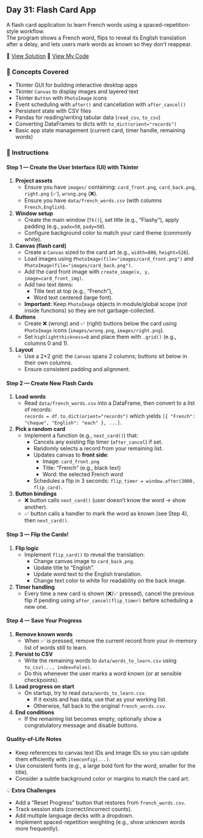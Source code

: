 ## Day 31: Flash Card App  
A flash card application to learn French words using a spaced-repetition-style workflow.  
The program shows a French word, flips to reveal its English translation after a delay, and lets users mark words as known so they don’t reappear.  

📄 [View Solution](solution/solution.py) 📄 [View My Code](my_code/d31.py)  

### 🧠 Concepts Covered
- Tkinter GUI for building interactive desktop apps  
- Tkinter `Canvas` to display images and layered text  
- Tkinter `Button` with `PhotoImage` icons  
- Event scheduling with `after()` and cancellation with `after_cancel()`  
- Persistent state with CSV files  
- Pandas for reading/writing tabular data (`read_csv`, `to_csv`)  
- Converting DataFrames to dicts with `to_dict(orient="records")`  
- Basic app state management (current card, timer handle, remaining words)  

### 📝 Instructions

#### Step 1 — Create the User Interface (UI) with Tkinter
1. **Project assets**  
   - Ensure you have `images/` containing: `card_front.png`, `card_back.png`, `right.png` (✅), `wrong.png` (❌).  
   - Ensure you have `data/french_words.csv` (with columns `French,English`).  
2. **Window setup**  
   - Create the main window (`Tk()`), set title (e.g., “Flashy”), apply padding (e.g., `padx=50`, `pady=50`).  
   - Configure background color to match your card theme (commonly white).  
3. **Canvas (flash card)**  
   - Create a `Canvas` sized to the card art (e.g., `width=800`, `height=526`).  
   - Load images using `PhotoImage(file="images/card_front.png")` and `PhotoImage(file="images/card_back.png")`.  
   - Add the card front image with `create_image(x, y, image=card_front_img)`.  
   - Add two text items:  
     - Title text at top (e.g., “French”),  
     - Word text centered (large font).  
   - **Important:** Keep `PhotoImage` objects in module/global scope (not inside functions) so they are not garbage-collected.  
4. **Buttons**  
   - Create ❌ (wrong) and ✅ (right) buttons below the card using `PhotoImage` icons (`images/wrong.png`, `images/right.png`).  
   - Set `highlightthickness=0` and place them with `.grid()` (e.g., columns 0 and 1).  
5. **Layout**  
   - Use a 2×2 grid: the `Canvas` spans 2 columns; buttons sit below in their own columns.  
   - Ensure consistent padding and alignment.

#### Step 2 — Create New Flash Cards
1. **Load words**  
   - Read `data/french_words.csv` into a DataFrame, then convert to a list of records:  
     `records = df.to_dict(orient="records")` which yields `[{ "French": "chaque", "English": "each" }, ...]`.  
2. **Pick a random card**  
   - Implement a function (e.g., `next_card()`) that:  
     - Cancels any existing flip timer (`after_cancel`) if set.  
     - Randomly selects a record from your remaining list.  
     - Updates canvas to **front side**:  
       - Image: `card_front.png`  
       - Title: “French” (e.g., black text)  
       - Word: the selected French word  
     - Schedules a flip in 3 seconds: `flip_timer = window.after(3000, flip_card)`.  
3. **Button bindings**  
   - ❌ button calls `next_card()` (user doesn’t know the word → show another).  
   - ✅ button calls a handler to mark the word as known (see Step 4), then `next_card()`.

#### Step 3 — Flip the Cards!
1. **Flip logic**  
   - Implement `flip_card()` to reveal the translation:  
     - Change canvas image to `card_back.png`.  
     - Update title to “English”.  
     - Update word text to the English translation.  
     - Change text color to white for readability on the back image.  
2. **Timer handling**  
   - Every time a new card is shown (❌/✅ pressed), cancel the previous flip if pending using `after_cancel(flip_timer)` before scheduling a new one.

#### Step 4 — Save Your Progress
1. **Remove known words**  
   - When ✅ is pressed, remove the current record from your in-memory list of words still to learn.  
2. **Persist to CSV**  
   - Write the remaining words to `data/words_to_learn.csv` using `to_csv(..., index=False)`.  
   - Do this whenever the user marks a word known (or at sensible checkpoints).  
3. **Load progress on start**  
   - On startup, try to read `data/words_to_learn.csv`.  
     - If it exists and has data, use that as your working list.  
     - Otherwise, fall back to the original `french_words.csv`.  
4. **End conditions**  
   - If the remaining list becomes empty, optionally show a congratulatory message and disable buttons.

#### Quality-of-Life Notes
- Keep references to canvas text IDs and image IDs so you can update them efficiently with `itemconfig(...)`.  
- Use consistent fonts (e.g., a large bold font for the word, smaller for the title).  
- Consider a subtle background color or margins to match the card art.

💡 **Extra Challenges**
- Add a “Reset Progress” button that restores from `french_words.csv`.  
- Track session stats (correct/incorrect counts).  
- Add multiple language decks with a dropdown.  
- Implement spaced-repetition weighting (e.g., show unknown words more frequently).  
